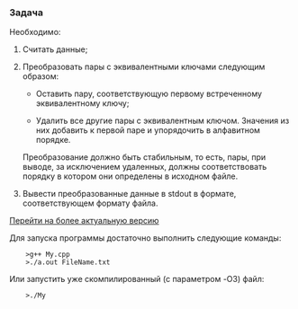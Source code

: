 ### Задача

Необходимо:

1. Считать данные;

2. Преобразовать пары с эквивалентными ключами следующим образом:
    - Оставить пару, соответствующую первому встреченному эквивалентному ключу;
  
    - Удалить все другие пары с эквивалентным ключом. Значения из них добавить к первой паре и упорядочить в алфавитном порядке.

    Преобразование должно быть стабильным, то есть, пары, при выводе, за исключением удаленных, должны соответствовать порядку в котором они определены в исходном файле.

3. Вывести преобразованные данные в stdout в формате, соответствующем формату файла.

[Перейти на более актуальную версию](https://github.com/HEHADO/tests/tree/main)

Для запуска программы достаточно выполнить следующие команды:

        >g++ My.cpp
        >./a.out FileName.txt

Или запустить уже скомпилированный (с параметром -O3) файл:

        >./My
